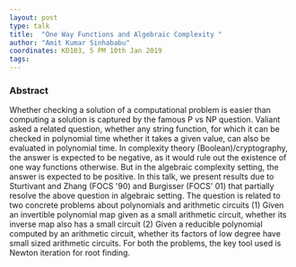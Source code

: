 ```yaml
---
layout: post
type: talk
title:  "One Way Functions and Algebraic Complexity "
author: "Amit Kumar Sinhababu"
coordinates: KD103, 5 PM 10th Jan 2019
tags: 
---
```

### Abstract

Whether checking a solution of a computational problem is easier than computing a solution is captured by the famous P vs NP question. Valiant asked a related question, whether any string function, for which it can be checked in polynomial time whether it takes a given value, can also be evaluated in polynomial time. In complexity theory (Boolean)/cryptography, the answer is expected to be negative, as it would rule out the existence of one way functions otherwise. But in the algebraic complexity setting, the answer is expected to be positive. In this talk, we present results due to Sturtivant and Zhang (FOCS '90) and Burgisser (FOCS' 01) that partially resolve the above question in algebraic setting. The question is related to two concrete problems about polynomials and arithmetic circuits (1) Given an invertible polynomial map given as a small arithmetic circuit, whether its inverse map also has a small circuit (2) Given a reducible polynomial computed by an arithmetic circuit, whether its factors of low degree have small sized arithmetic circuits. For both the problems, the key tool used is Newton iteration for root finding.
